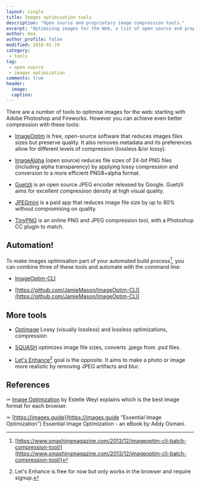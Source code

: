 ```yaml
---
layout: single
title: Images optimisation tools
description: "Open source and proprietary image compression tools."
excerpt: "Optimising images for the Web, a list of open source and proprietary image compression tools."
author: Hoa
author_profile: false
modified: 2018-01-19
category:
 - tools
tag:
 - open source
 - images optimization
comments: true
header:
  image:
  caption:
---
```


There are a number of tools to optimise images for the web: starting with Adobe Photoshop and Fireworks. However you can achieve even better compression with these tools:

- [ImageOptim](https://imageoptim.com/) is free, open-source soft­ware that reduces images files sizes but preserve quality. It also removes metadata and its preferences allow for different levels of compression (lossless &/or lossy).

- [ImageAlpha](https://pngmini.com) (open source) reduces file sizes of 24-bit PNG files (including alpha transparency) by applying lossy compression and conversion to a more efficient PNG8+alpha format.

- [Guetzli](https://github.com/google/guetzli) is an open source JPEG encoder released by Google. Guetzli aims for excellent compression density at high visual quality.

- [JPEGmini](https://itunes.apple.com/us/app/jpegmini/id498944723) is a paid app that reduces image file size by up to 80% without compromising on quality.

- [TinyPNG](https://tinypng.com) is an online PNG and JPEG compression tool, with a Photoshop CC plugin to match.

## Automation!
To make images optimisation part of your automated build process[^1], you can combine three of these tools and automate with the command line:  

- [ImageOptim-CLI](http://jamiemason.github.io/ImageOptim-CLI/)

- [https://github.com/JamieMason/ImageOptim-CLI](https://github.com/JamieMason/ImageOptim-CLI)

## More tools

- [Optimage](http://getoptimage.com) Lossy (visually lossless) and lossless optimizations, compression

- [SQUASH](https://www.realmacsoftware.com/squash/) optimizes image file sizes, converts .jpegs from .psd files.

- [Let's Enhance](https://letsenhance.io/)[^2] goal is the opposite. It aims to make a photo or image more realistic by removing JPEG artifacts and blur.

[^2]: Let's Enhance is free for now but only works in the browser and require signup.


## References

✑ [Image Optimization](http://calendar.perfplanet.com/2016/image-optimization/) by Estelle Weyl explains which is the best image format for each browser.

✑ [https://images.guide](https://images.guide "Essential Image Optimization") Essential Image Optimization - an eBook by Addy Osmani.


[^1]: [https://www.smashingmagazine.com/2013/12/imageoptim-cli-batch-compression-tool/](https://www.smashingmagazine.com/2013/12/imageoptim-cli-batch-compression-tool/)
